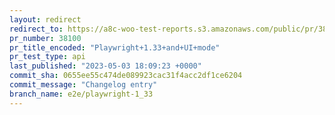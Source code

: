 ```yaml
---
layout: redirect
redirect_to: https://a8c-woo-test-reports.s3.amazonaws.com/public/pr/38100/api/index.html
pr_number: 38100
pr_title_encoded: "Playwright+1.33+and+UI+mode"
pr_test_type: api
last_published: "2023-05-03 18:09:23 +0000"
commit_sha: 0655ee55c474de089923cac31f4acc2df1ce6204
commit_message: "Changelog entry"
branch_name: e2e/playwright-1_33
---
```


